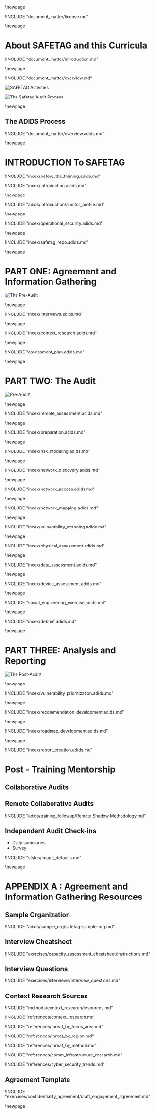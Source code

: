 
\newpage

<!-- License -->

!INCLUDE "document_matter/license.md"

\newpage

<!-- Introduction -->

# About SAFETAG and this Curricula

!INCLUDE "document_matter/introduction.md"

\newpage

<!-- Overview -->

!INCLUDE "document_matter/overview.md"

![SAFETAG Activities](images/activities_flow.svg)

![The Safetag Audit Process](images/expertiese_vertical.svg)

\newpage

## The ADIDS Process
!INCLUDE "document_matter/overview.adids.md"

\newpage

# INTRODUCTION To SAFETAG

<!-- Overview -->

!INCLUDE "index/before_the_training.adids.md"

!INCLUDE "index/introduction.adids.md"

\newpage

<!-- SAFETAG Auditor Profile -->

!INCLUDE "adids/introduction/auditor_profile.md"

\newpage

<!-- Operational Security -->

!INCLUDE "index/operational_security.adids.md"

\newpage

<!-- The SAFETAG Repository -->

!INCLUDE "index/safetag_repo.adids.md"

\newpage


# PART ONE: Agreement and Information Gathering

![The Pre-Audit](images/pre_audit_expertiese.svg)


\newpage
<!-- Interviews -->
<!-- Capacity Assessment -->

!INCLUDE "index/interviews.adids.md"

\newpage
<!-- Contextual Research -->

!INCLUDE "index/context_research.adids.md"

\newpage
<!-- Assessment Plan Development -->

!INCLUDE "assessment_plan.adids.md"

\newpage

# PART TWO: The Audit

![Pre-Audit](images/audit_expertiese.svg)\

\newpage
<!-- Remote Assessment -->

!INCLUDE "index/remote_assessment.adids.md"

\newpage
<!-- Audit Preparation  -->

!INCLUDE "index/preparation.adids.md"

\newpage
<!-- Risk Modeling -->

!INCLUDE "index/risk_modeling.adids.md"

\newpage
<!-- Network Discovery -->

!INCLUDE "index/network_discovery.adids.md"

\newpage
<!-- Network Access -->

!INCLUDE "index/network_access.adids.md"

\newpage
<!-- Network Mapping -->

!INCLUDE "index/network_mapping.adids.md"

\newpage

<!-- Vulnerability Scanning -->

!INCLUDE "index/vulnerability_scanning.adids.md"

\newpage

<!-- Physical -->

!INCLUDE "index/physical_assessment.adids.md"

\newpage
<!-- Data Assessment -->

!INCLUDE "index/data_assessment.adids.md"

\newpage
<!-- Device Assessment -->

!INCLUDE "index/device_assessment.adids.md"

\newpage
<!-- Social Engineering Exercise -->

!INCLUDE "social_engineering_exercise.adids.md"

\newpage
<!-- Debrief -->

!INCLUDE "index/debrief.adids.md"

\newpage

# PART THREE: Analysis and Reporting

![The Post-Audit](images/post_audit_expertiese.svg)\

\newpage
<!-- Vulnerability Prioritization -->

!INCLUDE "index/vulnerability_prioritization.adids.md"

\newpage
<!-- Recommendation Development -->

!INCLUDE "index/recommendation_development.adids.md"

<!-- \newpage Resource Identification (included in recommendations for ADIDS)  !INCLUDE "resource_identification.adids.md" -->

\newpage
<!-- Roadmap Development -->

!INCLUDE "index/roadmap_development.adids.md"

\newpage
<!-- Report Creation -->

!INCLUDE "index/report_creation.adids.md"

<!-- \newpage Follow Up (Included in reporting for ADIDS) !INCLUDE "follow_up.adids.md" \newpage -->

# Post - Training Mentorship

## Collaborative Audits

## Remote Collaborative Audits

!INCLUDE "adids/training_followup/Remote Shadow Methodology.md"

## Independent Audit Check-ins

* Daily summaries
* Survey


<!-- Load Default Images -->
!INCLUDE "styles/image_defaults.md"


<!-- Load Footnotes
Footnotes

!INCLUDE "references/footnotes.md"
-->
\newpage
<!-- APPENDIX A - Sample Org-->

# APPENDIX A : Agreement and Information Gathering Resources

## Sample Organization

!INCLUDE "adids/sample_org/safetag-sample-org.md"

## Interview Cheatsheet

!INCLUDE "exercises/capacity_assessment_cheatsheet/instructions.md"

## Interview Questions

!INCLUDE "exercises/interviews/interview_questions.md"

## Context Research Sources

!INCLUDE "methods/context_research/resources.md"

!INCLUDE "references/context_research.md"

!INCLUDE "references/threat_by_focus_area.md"

!INCLUDE "references/threat_by_region.md"

!INCLUDE "references/threat_by_method.md"

!INCLUDE "references/comm_infrastructure_research.md"

!INCLUDE "references/cyber_security_trends.md"


## Agreement Template

!INCLUDE "exercises/confidentiality_agreement/draft_engagement_agreement.md"

\newpage
